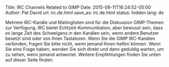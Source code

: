 Title: IRC Channels Related to GIMP
Date: 2015-08-11T16:24:52-05:00
Author: Pat David
url: irc.de.html
save_as: irc.de.html
status: hidden
lang: de

Mehrere IRC-Kanäle und Mailinglisten sind für die Diskussion GIMP-Themen zur Verfügung. IRC bietet Echtzeit-Kommunikation, aber bewusst sein, dass es lange Zeit des Schweigens in den Kanälen sein, wenn andere Benutzer besetzt sind oder von ihren Tastaturen. Wenn Sie die GIMP IRC-Kanälen verbinden, fragen Sie bitte nicht, wenn jemand Ihnen helfen können. Wenn Sie eine Frage haben, wenden Sie sich direkt und dann geduldig warten, um zu sehen, wenn jemand antwortet. Weitere Empfehlungen finden Sie unten auf dieser Seite finden.
